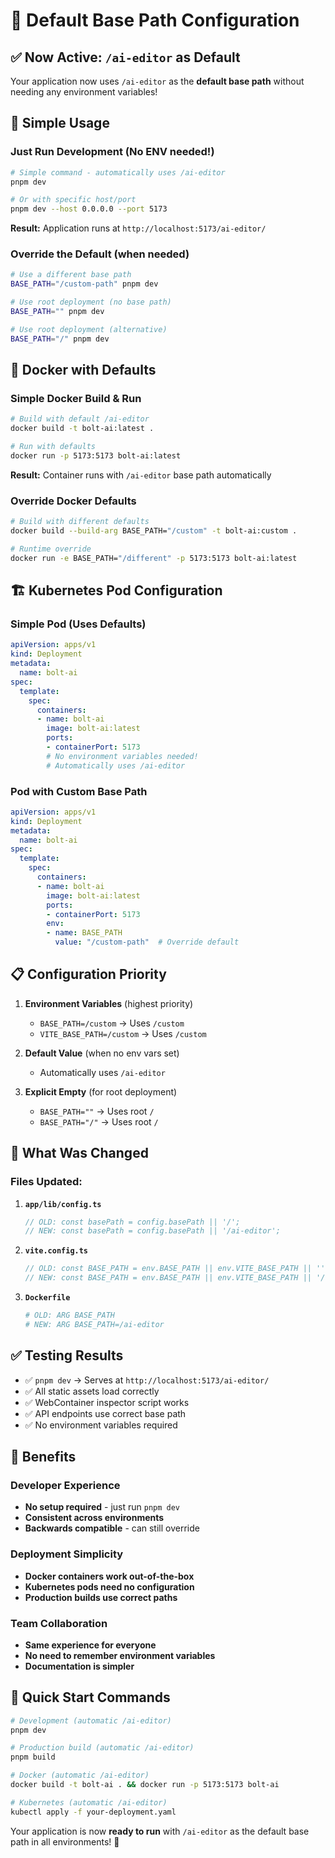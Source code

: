 # 🎯 Default Base Path Configuration

## ✅ **Now Active: `/ai-editor` as Default**

Your application now uses `/ai-editor` as the **default base path** without needing any environment variables!

## 🚀 **Simple Usage**

### **Just Run Development (No ENV needed!)**
```bash
# Simple command - automatically uses /ai-editor
pnpm dev

# Or with specific host/port
pnpm dev --host 0.0.0.0 --port 5173
```

**Result:** Application runs at `http://localhost:5173/ai-editor/`

### **Override the Default (when needed)**
```bash
# Use a different base path
BASE_PATH="/custom-path" pnpm dev

# Use root deployment (no base path)
BASE_PATH="" pnpm dev

# Use root deployment (alternative)
BASE_PATH="/" pnpm dev
```

## 🐳 **Docker with Defaults**

### **Simple Docker Build & Run**
```bash
# Build with default /ai-editor
docker build -t bolt-ai:latest .

# Run with defaults
docker run -p 5173:5173 bolt-ai:latest
```

**Result:** Container runs with `/ai-editor` base path automatically

### **Override Docker Defaults**
```bash
# Build with different defaults
docker build --build-arg BASE_PATH="/custom" -t bolt-ai:custom .

# Runtime override
docker run -e BASE_PATH="/different" -p 5173:5173 bolt-ai:latest
```

## 🏗️ **Kubernetes Pod Configuration**

### **Simple Pod (Uses Defaults)**
```yaml
apiVersion: apps/v1
kind: Deployment
metadata:
  name: bolt-ai
spec:
  template:
    spec:
      containers:
      - name: bolt-ai
        image: bolt-ai:latest
        ports:
        - containerPort: 5173
        # No environment variables needed!
        # Automatically uses /ai-editor
```

### **Pod with Custom Base Path**
```yaml
apiVersion: apps/v1
kind: Deployment
metadata:
  name: bolt-ai
spec:
  template:
    spec:
      containers:
      - name: bolt-ai
        image: bolt-ai:latest
        ports:
        - containerPort: 5173
        env:
        - name: BASE_PATH
          value: "/custom-path"  # Override default
```

## 📋 **Configuration Priority**

1. **Environment Variables** (highest priority)
   - `BASE_PATH=/custom` → Uses `/custom`
   - `VITE_BASE_PATH=/custom` → Uses `/custom`

2. **Default Value** (when no env vars set)
   - Automatically uses `/ai-editor`

3. **Explicit Empty** (for root deployment)
   - `BASE_PATH=""` → Uses root `/`
   - `BASE_PATH="/"` → Uses root `/`

## 🔧 **What Was Changed**

### **Files Updated:**

1. **`app/lib/config.ts`**
   ```typescript
   // OLD: const basePath = config.basePath || '/';
   // NEW: const basePath = config.basePath || '/ai-editor';
   ```

2. **`vite.config.ts`**
   ```typescript
   // OLD: const BASE_PATH = env.BASE_PATH || env.VITE_BASE_PATH || '';
   // NEW: const BASE_PATH = env.BASE_PATH || env.VITE_BASE_PATH || '/ai-editor';
   ```

3. **`Dockerfile`**
   ```dockerfile
   # OLD: ARG BASE_PATH
   # NEW: ARG BASE_PATH=/ai-editor
   ```

## ✅ **Testing Results**

- ✅ `pnpm dev` → Serves at `http://localhost:5173/ai-editor/`
- ✅ All static assets load correctly
- ✅ WebContainer inspector script works
- ✅ API endpoints use correct base path
- ✅ No environment variables required

## 🎉 **Benefits**

### **Developer Experience**
- **No setup required** - just run `pnpm dev`
- **Consistent across environments**
- **Backwards compatible** - can still override

### **Deployment Simplicity**
- **Docker containers work out-of-the-box**
- **Kubernetes pods need no configuration**
- **Production builds use correct paths**

### **Team Collaboration**
- **Same experience for everyone**
- **No need to remember environment variables**
- **Documentation is simpler**

## 🚀 **Quick Start Commands**

```bash
# Development (automatic /ai-editor)
pnpm dev

# Production build (automatic /ai-editor)
pnpm build

# Docker (automatic /ai-editor)
docker build -t bolt-ai . && docker run -p 5173:5173 bolt-ai

# Kubernetes (automatic /ai-editor)
kubectl apply -f your-deployment.yaml
```

Your application is now **ready to run** with `/ai-editor` as the default base path in all environments! 🎉